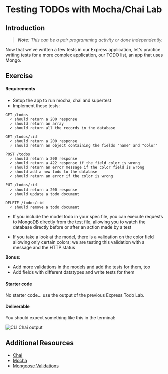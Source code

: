 # Testing TODOs with Mocha/Chai Lab

## Introduction

> ***Note:*** _This can be a pair programming activity or done independently._

Now that we've written a few tests in our Express application, let's practice writing tests for a more complex application, our TODO list, an app that uses Mongo.

## Exercise

#### Requirements

- Setup the app to run mocha, chai and supertest
- Implement these tests:


```
GET /todos
  ✓ should return a 200 response
  ✓ should return an array
  ✓ should return all the records in the database

GET /todos/:id
  ✓ should return a 200 response
  ✓ should return an object containing the fields "name" and "color"

POST /todos
  ✓ should return a 200 response
  ✓ should return a 422 response if the field color is wrong
  ✓ should return an error message if the color field is wrong
  ✓ should add a new todo to the database
  ✓ should return an error if the color is wrong

PUT /todos/:id
  ✓ should return a 200 response
  ✓ should update a todo document

DELETE /todos/:id
  ✓ should remove a todo document
```

* If you include the model todo in your spec file, you can execute requests to MongoDB directly from the test file, allowing you to watch the database directly before or after an action made by a test

* If you take a look at the model, there is a validation on the color field allowing only certain colors; we are testing this validation with a message and the HTTP status

**Bonus:**
- Add more validations in the models and add the tests for them, too
- Add fields with different datatypes and write tests for them

#### Starter code

No starter code... use the output of the previous Express Todo Lab.

#### Deliverable


You should expect something like this in the terminal:

![CLI Chai output](http://s23.postimg.org/vt62cg1l7/Screen_Shot_2015_08_12_at_17_13_50.png)


## Additional Resources

- [Chai](http://chaijs.com/)
- [Mocha](https://mochajs.org/)
- [Mongoose Validations](http://mongoosejs.com/docs/validation.html)



